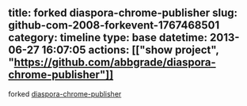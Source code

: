 title: forked diaspora-chrome-publisher
slug: github-com-2008-forkevent-1767468501
category: timeline
type: base
datetime: 2013-06-27 16:07:05
actions: [["show project", "https://github.com/abbgrade/diaspora-chrome-publisher"]]
---
forked [diaspora-chrome-publisher](https://github.com/vcuculo/diaspora-chrome-publisher)
